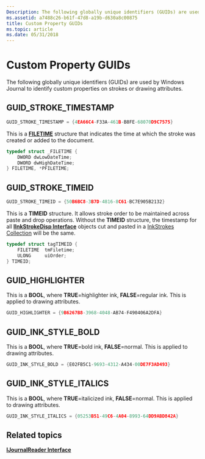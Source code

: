 ```yaml
---
Description: The following globally unique identifiers (GUIDs) are used by Windows Journal to identify custom properties on strokes or drawing attributes.
ms.assetid: a7488c26-b61f-47d8-a19b-d630a8c00875
title: Custom Property GUIDs
ms.topic: article
ms.date: 05/31/2018
---
```


# Custom Property GUIDs

The following globally unique identifiers (GUIDs) are used by Windows Journal to identify custom properties on strokes or drawing attributes.

## GUID\_STROKE\_TIMESTAMP


```C++
GUID_STROKE_TIMESTAMP = {4EA66C4-F33A-461B-B8FE-68070D9C7575}
```



This is a [**FILETIME**](https://docs.microsoft.com/windows/desktop/api/minwinbase/ns-minwinbase-filetime) structure that indicates the time at which the stroke was created or added to the document.


```C++
typedef struct _FILETIME {
    DWORD dwLowDateTime;
    DWORD dwHighDateTime;
} FILETIME, *PFILETIME;
```



## GUID\_STROKE\_TIMEID


```C++
GUID_STROKE_TIMEID = {50B6BC8-3B7D-4816-8C61-BC7E905B2132}
```



This is a **TIMEID** structure. It allows stroke order to be maintained across paste and drop operations. Without the **TIMEID** structure, the timestamp for all [**IInkStrokeDisp Interface**](/windows/desktop/api/msinkaut/nn-msinkaut-iinkstrokedisp) objects cut and pasted in a [InkStrokes Collection](https://msdn.microsoft.com/library/ms703293(v=VS.85).aspx) will be the same.


```C++
typedef struct tagTIMEID {
    FILETIME  tmFiletime;
    ULONG     uiOrder;
} TIMEID;
```



## GUID\_HIGHLIGHTER

This is a **BOOL**, where **TRUE**=highlighter ink, **FALSE**=regular ink. This is applied to drawing attributes.


```C++
GUID_HIGHLIGHTER = {9B6267B8-3968-4048-AB74-F490406A2DFA}
```



## GUID\_INK\_STYLE\_BOLD

This is a **BOOL**, where **TRUE**=bold ink, **FALSE**=normal. This is applied to drawing attributes.


```C++
GUID_INK_STYLE_BOLD = {E02FB5C1-9693-4312-A434-00DE7F3AD493}
```



## GUID\_INK\_STYLE\_ITALICS

This is a **BOOL**, where **TRUE**=italicized ink, **FALSE**=normal. This is applied to drawing attributes.


```C++
GUID_INK_STYLE_ITALICS = {05253B51-49C6-4A04-8993-64DD9ABD842A}
```



## Related topics

<dl> <dt>

[**IJournalReader Interface**](ijournalreader.md)
</dt> </dl>

 

 



